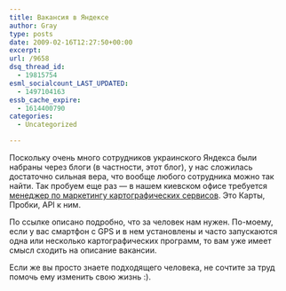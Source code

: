 ```yaml
---
title: Вакансия в Яндексе
author: Gray
type: posts
date: 2009-02-16T12:27:50+00:00
excerpt:
url: /9658
dsq_thread_id:
  - 19815754
esml_socialcount_LAST_UPDATED:
  - 1497104163
essb_cache_expire:
  - 1614400790
categories:
  - Uncategorized

---
```








Поскольку очень много сотрудников украинского Яндекса были набраны через блоги (в частности, этот блог), у нас сложилась достаточно сильная вера, что вообще любого сотрудника можно так найти. Так пробуем еще раз &#8212; в нашем киевском офисе требуется <a href="http://company.yandex.ru/inside/job/marketing_manager_kiev.xml" target="_blank">менеджер по маркетингу картографических сервисов</a>. Это Карты, Пробки, API к ним.

По ссылке описано подробно, что за человек нам нужен. По-моему, если у вас смартфон с GPS и в нем установлены и часто запускаются одна или несколько картографических программ, то вам уже имеет смысл сходить на описание вакансии.

Если же вы просто знаете подходящего человека, не сочтите за труд помочь ему изменить свою жизнь :).